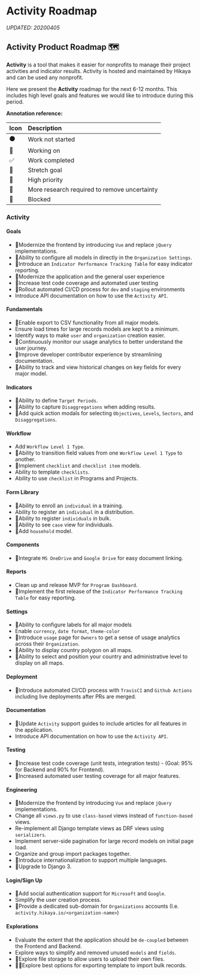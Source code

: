 # Activity Roadmap

_UPDATED: 20200405_

## Activity Product Roadmap 🗺️

**Activity** is a tool that makes it easier for nonprofits to manage their project activities and indicator results. Activity is hosted and maintained by Hikaya and can be used any nonprofit.

Here we present the **Activity** roadmap for the next 6-12 months. This includes high level goals and features we would like to introduce during this period.

**Annotation reference:**

| Icon | Description |
| :--- | :--- |
| ⚫️ | Work not started |
| 🏃 | Working on |
| ✅ | Work completed |
| 🚀 | Stretch goal |
| 🌲 | High priority |
| 🔵 | More research required to remove uncertainty |
| 🔴 | Blocked |

### Activity

#### Goals

* 🏃Modernize the frontend by introducing `Vue` and replace `jQuery` implementations.
* 🏃Ability to configure all models in directly in the `Organization Settings`.
* 🔵Introduce an `Indicator Performance Tracking Table` for easy indicator reporting.
* 🌲Modernize the application and the general user experience
* 🏃Increase test code coverage and automated user testing
* 🏃Rollout automated CI/CD process for `dev` and `staging` environments
* Introduce API documentation on how to use the `Activity API`.

#### Fundamentals

* 🌲Enable export to CSV functionality from all major models.
* Ensure load times for large records models are kept to a minimum.
* Identify ways to make `user` and `organization` creation easier.
* 🏃Continuously monitor our usage analytics to better understand the user journey.
* 🏃Improve developer contributor experience by streamlining documentation.
* 🚀Ability to track and view historical changes on key fields for every major model.

#### Indicators

* 🏃Ability to define `Target Periods`.
* 🌲Ability to capture `Disaggregations` when adding results.
* 🔵Add quick action modals for selecting `Objectives`, `Levels`, `Sectors`, and `Disaggregations`.

#### Workflow

* Add `Workflow Level 1 Type`.
* 🚀Ability to transition field values from one `Workflow Level 1 Type` to another.
* 🌲Implement `checklist` and `checklist item` models.
* Ability to template `checklists`.
* Ability to use `checklist` in Programs and Projects.

#### Form Library

* 🏃Ability to enroll an `individual` in a training.
* Ability to register an `individual` in a distribution.
* 🏃Ability to register `individuals` in bulk.
* 🌲Ability to see `case` view for individuals.
* 🌲Add `household` model.

#### Components

* 🌲Integrate `MS OneDrive` and `Google Drive` for easy document linking.

#### Reports

* Clean up and release MVP for `Program Dashboard`.
* 🔵Implement the first release of the `Indicator Performance Tracking Table` for easy reporting.

#### Settings

* 🏃Ability to configure labels for all major models
* Enable `currency`, `date format`, `theme-color`
* 🚀Introduce `usage` page for `Owners` to get a sense of usage analytics across their `Organization`.
* 🏃Ability to display country polygon on all maps.
* 🚀Ability to select and position your country and administrative level to display on all maps.

#### Deployment

* 🏃Introduce automated CI/CD process with `TravisCI` and `Github Actions` including live deployments after PRs are merged.

#### Documentation

* 🏃Update `Activity` support guides to include articles for all features in the application.
* Introduce API documentation on how to use the `Activity API`.

#### Testing

* 🌲Increase test code coverage \(unit tests, integration tests\) - \(Goal: 95% for Backend and 90% for Frontend\).
* 🌲Increased automated user testing coverage for all major features.

#### Engineering

* 🏃Modernize the frontend by introducing `Vue` and replace `jQuery` implementations.
* Change all `views.py` to use `class-based` views instead of `function-based` views.
* Re-implement all Django template views as DRF views using `serializers`.
* Implement server-side pagination for large record models on initial page load.
* Organize and group import packages together.
* 🌲Introduce internationalization to support multiple languages.
* 🌲Upgrade to Django 3.

#### Login/Sign Up

* 🌲Add social authentication support for `Microsoft` and `Google`.
* Simplify the user creation process.
* 🚀Provide a dedicated sub-domain for `Organizations` accounts \(I.e. `activity.hikaya.io/<organization-name>`\)

#### Explorations

* Evaluate the extent that the application should be `de-coupled` between the Frontend and Backend.
* Explore ways to simplify and removed unused `models` and `fields`.
* 🚀Explore file storage to allow users to upload their own files.
* 🚀🌲Explore best options for exporting template to import bulk records.

